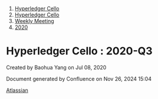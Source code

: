 1. [Hyperledger Cello](index.html)
2. [Hyperledger Cello](Hyperledger-Cello_21659650.html)
3. [Weekly Meeting](Weekly-Meeting_21659700.html)
4. [2020](2020_45350984.html)

# Hyperledger Cello : 2020-Q3

Created by Baohua Yang on Jul 08, 2020

Document generated by Confluence on Nov 26, 2024 15:04

[Atlassian](http://www.atlassian.com/)
